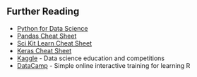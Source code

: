 ## Further Reading

 * [Python for Data Science](https://s3.amazonaws.com/assets.datacamp.com/blog_assets/PythonForDataScience.pdf)
 * [Pandas Cheat Sheet](https://github.com/pandas-dev/pandas/blob/master/doc/cheatsheet/Pandas_Cheat_Sheet.pdf)
 * [Sci Kit Learn Cheat Sheet](https://s3.amazonaws.com/assets.datacamp.com/blog_assets/Scikit_Learn_Cheat_Sheet_Python.pdf)
 * [Keras Cheat Sheet](https://s3.amazonaws.com/assets.datacamp.com/blog_assets/Keras_Cheat_Sheet_Python.pdf)
 * [Kaggle](https://www.kaggle.com) - Data science education and competitions
 * [DataCamp](http://www.datacamp.com/) - Simple online interactive training for learning R
